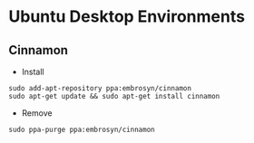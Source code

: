 Ubuntu Desktop Environments
====

## Cinnamon
- Install
```
sudo add-apt-repository ppa:embrosyn/cinnamon
sudo apt-get update && sudo apt-get install cinnamon
```
- Remove
```
sudo ppa-purge ppa:embrosyn/cinnamon
```


